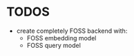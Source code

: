 # TODOS

-   create completely FOSS backend with:
    -   FOSS embedding model
    -   FOSS query model
